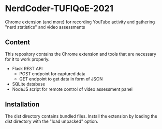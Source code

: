 # NerdCoder-TUFIQoE-2021
Chrome extension (and more) for recording YouTube activity and gathering "nerd statistics" 
and video assessments

## Content
This repository contains the Chrome extension and tools that are necessary for it 
to work properly.
- Flask REST API
    - POST endpoint for captured data
    - GET endpoint to get data in form of JSON
- SQLite database
- NodeJS script for remote control of video assessment panel


## Installation
The dist directory contains bundled files. Install the extension by loading
the dist directory with the "load unpacked" option.